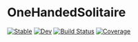 # OneHandedSolitaire

[![Stable](https://img.shields.io/badge/docs-stable-blue.svg)](https://Boxylmer.github.io/OneHandedSolitaire.jl/stable/)
[![Dev](https://img.shields.io/badge/docs-dev-blue.svg)](https://Boxylmer.github.io/OneHandedSolitaire.jl/dev/)
[![Build Status](https://github.com/Boxylmer/OneHandedSolitaire.jl/actions/workflows/CI.yml/badge.svg?branch=main)](https://github.com/Boxylmer/OneHandedSolitaire.jl/actions/workflows/CI.yml?query=branch%3Amain)
[![Coverage](https://codecov.io/gh/Boxylmer/OneHandedSolitaire.jl/branch/main/graph/badge.svg)](https://codecov.io/gh/Boxylmer/OneHandedSolitaire.jl)
